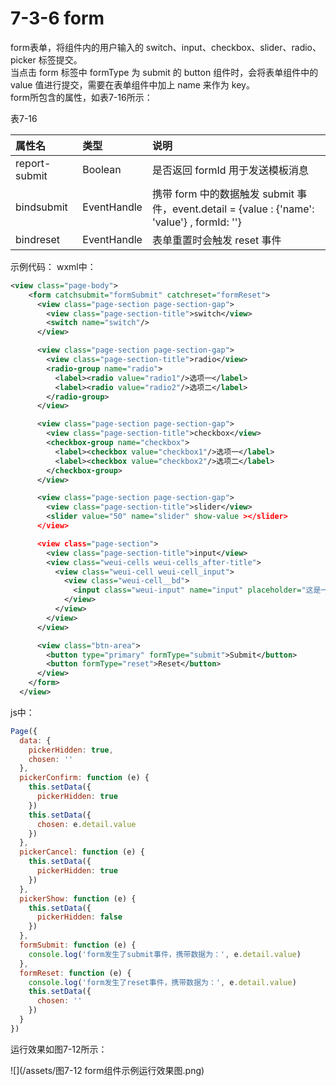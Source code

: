 # 7-3-6 form

form表单，将组件内的用户输入的 switch、input、checkbox、slider、radio、picker 标签提交。  
当点击 form 标签中 formType 为 submit 的 button 组件时，会将表单组件中的 value 值进行提交，需要在表单组件中加上 name 来作为 key。  
form所包含的属性，如表7-16所示：

表7-16

| 属性名 | 类型 | 说明 |
| :--- | :--- | :--- |
| report-submit | Boolean | 是否返回 formId 用于发送模板消息 |
| bindsubmit | EventHandle | 携带 form 中的数据触发 submit 事件，event.detail = {value : {'name': 'value'} , formId: ''} |
| bindreset | EventHandle | 表单重置时会触发 reset 事件 |


示例代码：
wxml中：
```xml
<view class="page-body">
    <form catchsubmit="formSubmit" catchreset="formReset">
      <view class="page-section page-section-gap">
        <view class="page-section-title">switch</view>
        <switch name="switch"/>
      </view>

      <view class="page-section page-section-gap">
        <view class="page-section-title">radio</view>
        <radio-group name="radio">
          <label><radio value="radio1"/>选项一</label>
          <label><radio value="radio2"/>选项二</label>
        </radio-group>
      </view>

      <view class="page-section page-section-gap">
        <view class="page-section-title">checkbox</view>
        <checkbox-group name="checkbox">
          <label><checkbox value="checkbox1"/>选项一</label>
          <label><checkbox value="checkbox2"/>选项二</label>
        </checkbox-group>
      </view>

      <view class="page-section page-section-gap">
        <view class="page-section-title">slider</view>
        <slider value="50" name="slider" show-value ></slider>
      </view>

      <view class="page-section">
        <view class="page-section-title">input</view>
        <view class="weui-cells weui-cells_after-title">
          <view class="weui-cell weui-cell_input">
            <view class="weui-cell__bd">
              <input class="weui-input" name="input" placeholder="这是一个输入框" />
            </view>
          </view>
        </view>
      </view>

      <view class="btn-area">
        <button type="primary" formType="submit">Submit</button>
        <button formType="reset">Reset</button>
      </view>
    </form>
  </view>
```
js中：
```js
Page({
  data: {
    pickerHidden: true,
    chosen: ''
  },
  pickerConfirm: function (e) {
    this.setData({
      pickerHidden: true
    })
    this.setData({
      chosen: e.detail.value
    })
  },
  pickerCancel: function (e) {
    this.setData({
      pickerHidden: true
    })
  },
  pickerShow: function (e) {
    this.setData({
      pickerHidden: false
    })
  },
  formSubmit: function (e) {
    console.log('form发生了submit事件，携带数据为：', e.detail.value)
  },
  formReset: function (e) {
    console.log('form发生了reset事件，携带数据为：', e.detail.value)
    this.setData({
      chosen: ''
    })
  }
})
```

运行效果如图7-12所示：

![](/assets/图7-12 form组件示例运行效果图.png)




